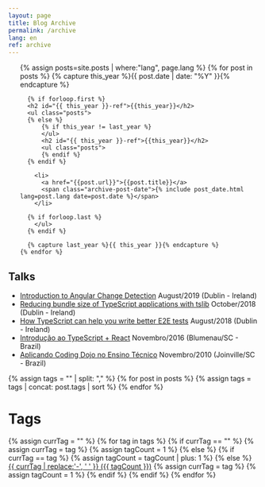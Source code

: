 ```yaml
---
layout: page
title: Blog Archive
permalink: /archive
lang: en
ref: archive
---
```


<div class="archives">
  <ul>
    {% assign posts=site.posts | where:"lang", page.lang %}
    {% for post in posts  %}
      {% capture this_year %}{{ post.date | date: "%Y" }}{% endcapture %}

      {% if forloop.first %}
      <h2 id="{{ this_year }}-ref">{{this_year}}</h2>
      <ul class="posts">
      {% else %}
          {% if this_year != last_year %}
          </ul>
          <h2 id="{{ this_year }}-ref">{{this_year}}</h2>
          <ul class="posts">
          {% endif %}
      {% endif %}

        <li>
          <a href="{{post.url}}">{{post.title}}</a>
          <span class="archive-post-date">{% include post_date.html lang=post.lang date=post.date %}</span>
        </li>

      {% if forloop.last %}
        </ul>
      {% endif %}

      {% capture last_year %}{{ this_year }}{% endcapture %}
    {% endfor %}
  </ul>

  <h2 id="talks">Talks</h2>
  <ul>
    <li>
      <a href="https://1drv.ms/b/s!AkX1H2lInF_rgcgeIxvFvMSkB7ZHrw?e=Z71608">Introduction to Angular Change Detection</a>
      <span class="archive-post-date">August/2019 (Dublin - Ireland)</span>
    </li>
    <li>
      <a href="https://1drv.ms/b/s!AkX1H2lInF_rgcgf1CWPqPzXVlrYyQ?e=ff5wPp">Reducing bundle size of TypeScript applications with tslib</a>
      <span class="archive-post-date">October/2018 (Dublin - Ireland)</span>
    </li>
    <li>
      <a href="https://www.meetup.com/Dublin-TypeScript-Meetup/events/240961384/">How TypeScript can help you write better E2E tests</a>
      <span class="archive-post-date">August/2018 (Dublin - Ireland)</span>
    </li>
    <li>
      <a href="https://1drv.ms/p/s!AkX1H2lInF_rgcggwgIFoj4SGzM-QQ?e=xccBMx">Introdução ao TypeScript + React</a>
      <span class="archive-post-date">Novembro/2016 (Blumenau/SC - Brazil)</span>
    </li>
    <li>
      <a href="https://1drv.ms/p/s!AkX1H2lInF_rgcghAi9w7jFpe6zXBA?e=Ep50QL">Aplicando Coding Dojo no Ensino Técnico</a>
      <span class="archive-post-date">Novembro/2010 (Joinville/SC - Brazil)</span>
    </li>
  </ul>

  {% assign tags = "" | split: "," %}
  {% for post in posts  %}
    {% assign tags = tags | concat: post.tags | sort %}
  {% endfor %}

  <h1>Tags</h1>  
  {% assign currTag = "" %}
  {% for tag in tags %}
    {% if currTag == "" %}
      {% assign currTag = tag %}
      {% assign tagCount = 1 %}
    {% else %}
      {% if currTag == tag %}
        {% assign tagCount = tagCount | plus: 1 %}
      {% else %}
        <span class="site-tag" style="font-size: {{ tagCount | times: 10 | plus: 70  }}%">
          <a href="/tag/en#{{ currTag | slugify }}">{{ currTag | replace:'-', ' ' }} ({{ tagCount }})</a>
        </span>
        {% assign currTag = tag %}
        {% assign tagCount = 1 %}
      {% endif %}
    {% endif %}
  {% endfor %}
</div>